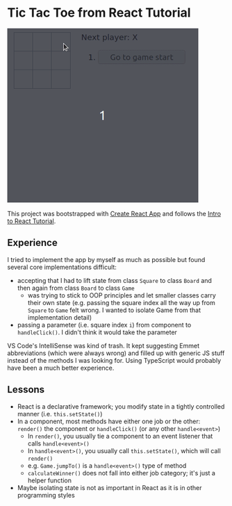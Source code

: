 # Tic Tac Toe from React Tutorial

![demo playing the game](demo.gif)

This project was bootstrapped with [Create React App](https://github.com/facebook/create-react-app) and follows the [Intro to React Tutorial](https://reactjs.org/tutorial/tutorial.html#lifting-state-up).

## Experience

I tried to implement the app by myself as much as possible but found several core implementations difficult:

- accepting that I had to lift state from class `Square` to class `Board` and then again from class `Board` to class `Game`
  - was trying to stick to OOP principles and let smaller classes carry their own state (e.g. passing the square index all the way up from `Square` to `Game` felt wrong. I wanted to isolate Game from that implementation detail)
- passing a parameter (i.e. square index `i`) from component to `handleClick()`. I didn't think it would take the parameter

VS Code's IntelliSense was kind of trash. It kept suggesting Emmet abbreviations (which were always wrong) and filled up with generic JS stuff instead of the methods I was looking for. Using TypeScript would probably have been a much better experience.

## Lessons

- React is a declarative framework; you modify state in a tightly controlled manner (i.e. `this.setState()`)
- In a component, most methods have either one job or the other: `render()` the component or `handleClick()` (or any other `handle<event>`)
  - In `render()`, you usually tie a component to an event listener that calls `handle<event>()`
  - In `handle<event>()`, you usually call `this.setState()`, which will call `render()`
  - e.g. `Game.jumpTo()` is a `handle<event>()` type of method
  - `calculateWinner()` does not fall into either job category; it's just a helper function
- Maybe isolating state is not as important in React as it is in other programming styles
